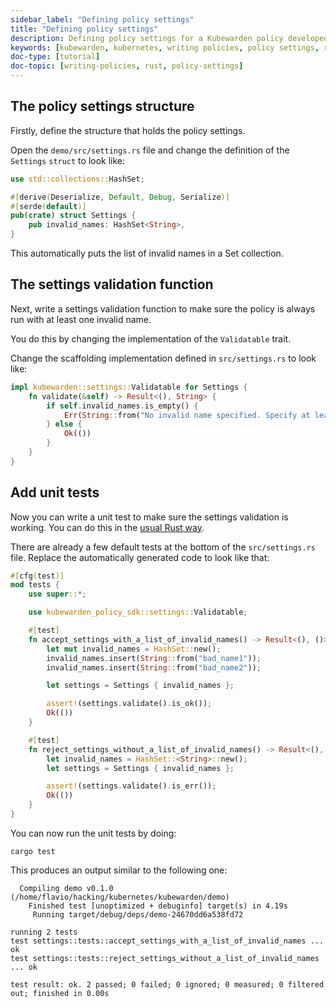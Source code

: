 ```yaml
---
sidebar_label: "Defining policy settings"
title: "Defining policy settings"
description: Defining policy settings for a Kubewarden policy developed using Rust
keywords: [kubewarden, kubernetes, writing policies, policy settings, rust]
doc-type: [tutorial]
doc-topic: [writing-policies, rust, policy-settings]
---
```


<!--TODO:

These steps are not working for me. I get a few errors on

cargo test
cargo test
   Compiling demo v0.1.0 (/home/jhk/projects/suse/tmp/demo)
error[E0063]: missing field `invalid_names` in initializer of `settings::Settings`
  \-\-> src/lib.rs:80:23
   |
80 |             settings: Settings {},
   |                       ^^^^^^^^ missing `invalid_names`

Three of those errors. Any suggestions?

-->

## The policy settings structure

Firstly, define the structure that holds the policy settings.

Open the `demo/src/settings.rs` file and change the definition of the `Settings`
`struct` to look like:

```rust
use std::collections::HashSet;

#[derive(Deserialize, Default, Debug, Serialize)]
#[serde(default)]
pub(crate) struct Settings {
    pub invalid_names: HashSet<String>,
}
```

This automatically puts the list of invalid names in a Set collection.

## The settings validation function

Next, write a settings validation function to make sure the policy is always run with at least one invalid name.

You do this by changing the implementation of the `Validatable` trait.

Change the scaffolding implementation defined in `src/settings.rs` to look like:

```rust
impl kubewarden::settings::Validatable for Settings {
    fn validate(&self) -> Result<(), String> {
        if self.invalid_names.is_empty() {
            Err(String::from("No invalid name specified. Specify at least one invalid name to match"))
        } else {
            Ok(())
        }
    }
}
```

## Add unit tests

Now you can write a unit test to make sure the settings validation is working.
You can do this in the [usual Rust way](https://doc.rust-lang.org/stable/book/ch11-00-testing.html).

There are already a few default tests at the bottom of the `src/settings.rs`
file. Replace the automatically generated code to look like that:

```rust
#[cfg(test)]
mod tests {
    use super::*;

    use kubewarden_policy_sdk::settings::Validatable;

    #[test]
    fn accept_settings_with_a_list_of_invalid_names() -> Result<(), ()> {
        let mut invalid_names = HashSet::new();
        invalid_names.insert(String::from("bad_name1"));
        invalid_names.insert(String::from("bad_name2"));

        let settings = Settings { invalid_names };

        assert!(settings.validate().is_ok());
        Ok(())
    }

    #[test]
    fn reject_settings_without_a_list_of_invalid_names() -> Result<(), ()> {
        let invalid_names = HashSet::<String>::new();
        let settings = Settings { invalid_names };

        assert!(settings.validate().is_err());
        Ok(())
    }
}
```

You can now run the unit tests by doing:

```shell
cargo test
```

This produces an output similar to the following one:

```shell
  Compiling demo v0.1.0 (/home/flavio/hacking/kubernetes/kubewarden/demo)
    Finished test [unoptimized + debuginfo] target(s) in 4.19s
     Running target/debug/deps/demo-24670dd6a538fd72

running 2 tests
test settings::tests::accept_settings_with_a_list_of_invalid_names ... ok
test settings::tests::reject_settings_without_a_list_of_invalid_names ... ok

test result: ok. 2 passed; 0 failed; 0 ignored; 0 measured; 0 filtered out; finished in 0.00s
```
